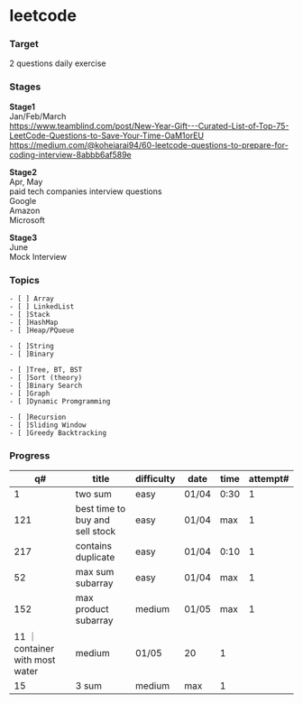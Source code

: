 # leetcode

### Target
2 questions daily exercise 

### Stages
**Stage1** \
Jan/Feb/March \
https://www.teamblind.com/post/New-Year-Gift---Curated-List-of-Top-75-LeetCode-Questions-to-Save-Your-Time-OaM1orEU \
https://medium.com/@koheiarai94/60-leetcode-questions-to-prepare-for-coding-interview-8abbb6af589e 

**Stage2** \
Apr, May \
paid tech companies interview questions \
Google \
Amazon \
Microsoft 

**Stage3** \
June \
Mock Interview


### Topics

	- [ ] Array
	- [ ] LinkedList
	- [ ]Stack
	- [ ]HashMap
	- [ ]Heap/PQueue

	- [ ]String
	- [ ]Binary

	- [ ]Tree, BT, BST
	- [ ]Sort (theory)
    - [ ]Binary Search
	- [ ]Graph
	- [ ]Dynamic Promgramming
	
	- [ ]Recursion
	- [ ]Sliding Window
	- [ ]Greedy Backtracking
	
	

### Progress
	
q# | title | difficulty | date | time | attempt#
---| ----- | ---------- | ---- | ---- | --------
1  | two sum | easy | 01/04 | 0:30 | 1 
121  | best time to buy and sell stock | easy | 01/04 | max | 1
217 | contains duplicate | easy | 01/04 | 0:10 | 1
52 | max sum subarray | easy | 01/04 | max | 1
152 | max product subarray | medium | 01/05 | max | 1
11 ｜ container with most water | medium | 01/05 | 20 | 1
15 | 3 sum | medium | max | 1

